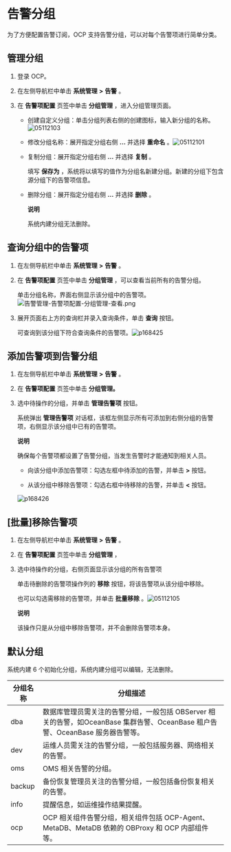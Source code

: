告警分组 
=========================

为了方便配置告警订阅，OCP 支持告警分组，可以对每个告警项进行简单分类。

管理分组 
-------------------------

1. 登录 OCP。

   

2. 在左侧导航栏中单击 **系统管理** **\>** **告警** 。

   

3. 在 **告警项配置** 页签中单击 **分组管理** ，进入分组管理页面。

   * 创建自定义分组：单击分组列表右侧的创建图标，输入新分组的名称。![05112103](https://help-static-aliyun-doc.aliyuncs.com/assets/img/zh-CN/1947870261/p272693.png)

     
   
   * 修改分组名称：展开指定分组右侧 **...** 并选择 **重命名** 。![05112101](https://help-static-aliyun-doc.aliyuncs.com/assets/img/zh-CN/1947870261/p272692.png)

     
   
   * 复制分组：展开指定分组右侧 **...** 并选择 **复制** 。

     填写 **保存为** ，系统将以填写的值作为分组名新建分组。新建的分组下包含源分组下的告警项信息。
     
   
   * 删除分组：展开指定分组右侧 **...** 并选择 **删除** 。

     **说明**

     

     系统内建分组无法删除。
     
   

   




查询分组中的告警项 
------------------------------

1. 在左侧导航栏中单击 **系统管理** **\>** **告警** 。

   

2. 在 **告警项配置** 页签中单击 **分组管理** ，可以查看当前所有的告警分组。

   单击分组名称，界面右侧显示该分组中的告警项。![告警管理-告警项配置-分组管理-查看.png](https://help-static-aliyun-doc.aliyuncs.com/assets/img/zh-CN/0248190061/p168424.png "告警管理-告警项配置-分组管理-查看.png")
   

3. 展开页面右上方的查询栏并录入查询条件，单击 **查询** 按钮。

   可查询到该分组下符合查询条件的告警项。![p168425](https://help-static-aliyun-doc.aliyuncs.com/assets/img/zh-CN/6739060261/p271172.png)
   




添加告警项到告警分组 
-------------------------------

1. 在左侧导航栏中单击 **系统管理** **\>** **告警** 。

   

2. 在 **告警项配置** 页签中单击 **分组管理。**

   

3. 选中待操作的分组，并单击 **管理告警项** 按钮。

   系统弹出 **管理告警项** 对话框，该框左侧显示所有可添加到右侧分组的告警项，右侧显示该分组中已有的告警项。
   
   **说明**

   

   确保每个告警项都设置了告警分组，当发生告警时才能通知到相关人员。
   * 向该分组中添加告警项：勾选左框中待添加的告警，并单击 **\>** 按钮。

     
   
   * 从该分组中移除告警项：勾选右框中待移除的告警，并单击 **\<** 按钮。

     
   

   

   ![p168426](https://help-static-aliyun-doc.aliyuncs.com/assets/img/zh-CN/1847091261/p276986.png)
   




\[批量\]移除告警项 
--------------------------------

1. 在左侧导航栏中单击 **系统管理** **\>** **告警** 。

   

2. 在 **告警项配置** 页签中单击 **分组管理** ，

   

3. 选中待操作的分组，右侧页面显示该分组的所有告警项

   单击待删除的告警项操作列的 **移除** 按钮，将该告警项从该分组中移除。

   也可以勾选需移除的告警项，并单击 **批量移除** 。![05112105](https://help-static-aliyun-doc.aliyuncs.com/assets/img/zh-CN/1947870261/p272694.png)
   
   **说明**

   

   该操作只是从分组中移除告警项，并不会删除告警项本身。
   




默认分组 
-------------------------

系统内建 6 个初始化分组，系统内建分组可以编辑，无法删除。


| **分组名称** |                                      **分组描述**                                       |
|----------|-------------------------------------------------------------------------------------|
| dba      | 数据库管理员需关注的告警分组，一般包括 OBServer 相关的告警，如OceanBase 集群告警、OceanBase 租户告警、OceanBase 服务器告警等。 |
| dev      | 运维人员需关注的告警分组，一般包括服务器、网络相关的告警。                                                       |
| oms      | OMS 相关告警的分组。                                                                        |
| backup   | 备份恢复管理员关注的告警分组，一般包括备份恢复相关的告警。                                                       |
| info     | 提醒信息，如运维操作结果提醒。                                                                     |
| ocp      | OCP 相关组件告警分组，相关组件包括 OCP-Agent、MetaDB、MetaDB 依赖的 OBProxy 和 OCP 内部组件等。                |







